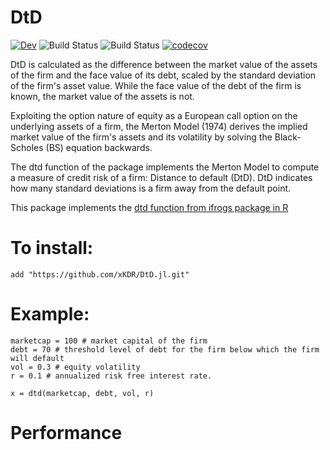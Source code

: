 # DtD

[![Dev](https://img.shields.io/badge/docs-dev-blue.svg)](https://xKDR.github.io/DtD.jl/dev)
![Build Status](https://github.com/xKDR/DtD.jl/actions/workflows/ci.yml/badge.svg)
![Build Status](https://github.com/xKDR/DtD.jl/actions/workflows/documentation.yml/badge.svg)
[![codecov](https://codecov.io/gh/xKDR/DtD}.jl/branch/main/graph/badge.svg?token=<token>)](https://codecov.io/gh/xKDR/DtD}.jl)

DtD is calculated as the difference between the market value of the assets of the firm and the face value of its debt, scaled by the standard deviation of the firm's asset value. While the face value of the debt of the firm is known, the market value of the assets is not.

Exploiting the option nature of equity as a European call option on the underlying assets of a firm, the Merton Model (1974) derives the implied market value of the firm's assets and its volatility by solving the Black-Scholes (BS) equation backwards. 

The dtd function of the package implements the Merton Model to compute a measure of credit risk of a firm: Distance to default (DtD). DtD indicates how many standard deviations is a firm away from the default point.

This package implements the [dtd function from ifrogs package in R](https://https://github.com/ifrogs/ifrogs/blob/master/R/dtd.R)

# To install:
    add "https://github.com/xKDR/DtD.jl.git"

# Example:

    marketcap = 100 # market capital of the firm
    debt = 70 # threshold level of debt for the firm below which the firm will default
    vol = 0.3 # equity volatility 
    r = 0.1 # annualized risk free interest rate.

    x = dtd(marketcap, debt, vol, r) 

# Performance
    